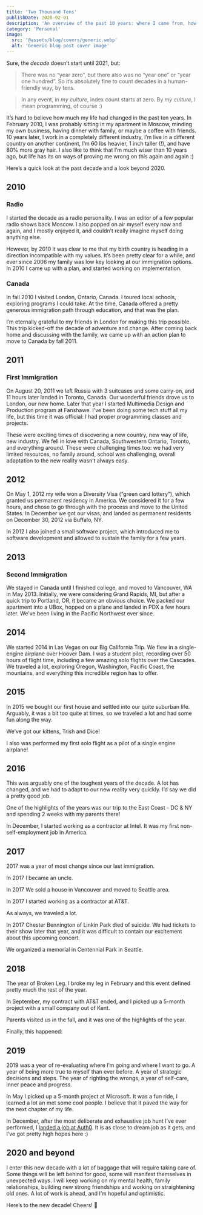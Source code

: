 ```yaml
---
title: 'Two Thousand Tens'
publishDate: 2020-02-01
description: 'An overview of the past 10 years: where I came from, how it all went down the wire, and how I ended up where I am now.'
category: 'Personal'
image:
  src: '@assets/blog/covers/generic.webp'
  alt: 'Generic blog post cover image'
---
```


Sure, the _decade_ doesn’t start until 2021, but:

> There was no “year zero”, but there also was no “year one” or “year one hundred”. So it’s absolutely fine to count decades in a human-friendly way, by tens.

> In any event, in _my culture_, index count starts at zero. By _my culture_, I mean programming, of course :)

It’s hard to believe how much my life had changed in the past ten years. In February 2010, I was probably sitting in my apartment in Moscow, minding my own business, having dinner with family, or maybe a coffee with friends. 10 years later, I work in a completely different industry, I’m live in a different country on another continent, I’m 60 lbs heavier, 1 inch taller (!), and have 80% more gray hair. I also like to think that I’m much wiser than 10 years ago, but life has its on ways of proving me wrong on this again and again :)

Here’s a quick look at the past decade and a look beyond 2020.

## 2010

### Radio

I started the decade as a radio personality. I was an editor of a few popular radio shows back Moscow. I also popped on air myself every now and again, and I mostly enjoyed it, and couldn’t really imagine myself doing anything else.

However, by 2010 it was clear to me that my birth country is heading in a direction incompatible with my values. It’s been pretty clear for a while, and ever since 2006 my family was low key looking at our immigration options. In 2010 I came up with a plan, and started working on implementation.

### Canada

In fall 2010 I visited London, Ontario, Canada. I toured local schools, exploring programs I could take. At the time, Canada offered a pretty generous immigration path through education, and that was the plan.

I’m eternally grateful to my friends in London for making this trip possible. This trip kicked-off the decade of adventure and change. After coming back home and discussing with the family, we came up with an action plan to move to Canada by fall 2011.

## 2011

### First Immigration

On August 20, 2011 we left Russia with 3 suitcases and some carry-on, and 11 hours later landed in Toronto, Canada. Our wonderful friends drove us to London, our new home. Later that year I started Multimedia Design and Production program at Fanshawe. I’ve been doing some tech stuff all my life, but this time it was official: I had proper programming classes and projects.

These were exciting times of discovering a new country, new way of life, new industry. We fell in love with Canada, Southwestern Ontario, Toronto, and everything around. These were challenging times too: we had very limited resources, no family around, school was challenging, overall adaptation to the new reality wasn’t always easy.

## 2012

On May 1, 2012 my wife won a Diversity Visa (“green card lottery”), which granted us permanent residency in America. We considered it for a few hours, and chose to go through with the process and move to the United States. In December we got our visas, and landed as permanent residents on December 30, 2012 via Buffalo, NY.

In 2012 I also joined a small software project, which introduced me to software development and allowed to sustain the family for a few years.

## 2013

### Second Immigration

We stayed in Canada until I finished college, and moved to Vancouver, WA in May 2013. Initially, we were considering Grand Rapids, MI, but after a quick trip to Portland, OR, it became an obvious choice. We packed our apartment into a UBox, hopped on a plane and landed in PDX a few hours later. We’ve been living in the Pacific Northwest ever since.

## 2014

We started 2014 in Las Vegas on our Big California Trip. We flew in a single-engine airplane over Hoover Dam. I was a student pilot, recording over 50 hours of flight time, including a few amazing solo flights over the Cascades. We traveled a lot, exploring Oregon, Washington, Pacific Coast, the mountains, and everything this incredible region has to offer.

## 2015

In 2015 we bought our first house and settled into our quite suburban life. Arguably, it was a bit too quite at times, so we traveled a lot and had some fun along the way.

We’ve got our kittens, Trish and Dice!

I also was performed my first solo flight as a pilot of a single engine airplane!

## 2016

This was arguably one of the toughest years of the decade. A lot has changed, and we had to adapt to our new reality very quickly. I’d say we did a pretty good job.

One of the highlights of the years was our trip to the East Coast - DC & NY and spending 2 weeks with my parents there!

In December, I started working as a contractor at Intel. It was my first non-self-employment job in America.

## 2017

2017 was a year of most change since our last immigration.

In 2017 I became an uncle.

In 2017 We sold a house in Vancouver and moved to Seattle area.

In 2017 I started working as a contractor at AT&T.

As always, we traveled a lot.

In 2017 Chester Bennington of Linkin Park died of suicide. We had tickets to their show later that year, and it was difficult to contain our excitement about this upcoming concert.

We organized a memorial in Centennial Park in Seattle.

## 2018

The year of Broken Leg. I broke my leg in February and this event defined pretty much the rest of the year.

In September, my contract with AT&T ended, and I picked up a 5-month project with a small company out of Kent.

Parents visited us in the fall, and it was one of the highlights of the year.

Finally, this happened:

## 2019

2019 was a year of re-evaluating where I’m going and where I want to go. A year of being more true to myself than ever before. A year of strategic decisions and steps. The year of righting the wrongs, a year of self-care, inner peace and progress.

In May I picked up a 5-month project at Microsoft. It was a fun ride, I learned a lot an met some cool people. I believe that it paved the way for the next chapter of my life.

In December, after the most deliberate and exhaustive job hunt I’ve ever performed, I [landed a job at Auth0](/blog/new-job/). It is as close to dream job as it gets, and I’ve got pretty high hopes here :)

## 2020 and beyond

I enter this new decade with a lot of baggage that will require taking care of. Some things will be left behind for good, some will manifest themselves in unexpected ways. I will keep working on my mental health, family relationships, building new strong friendships and working on straightening old ones. A lot of work is ahead, and I’m hopeful and optimistic.

Here’s to the new decade! Cheers! 🥂
